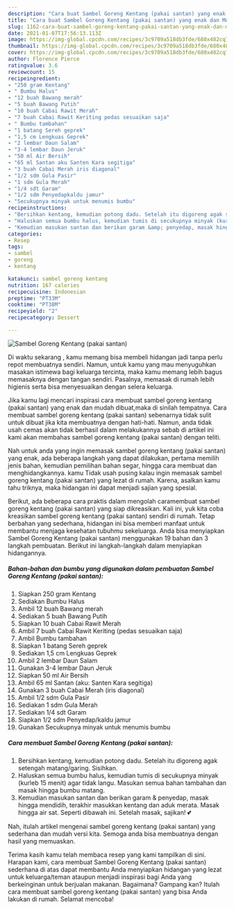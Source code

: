 ```yaml
---
description: "Cara buat Sambel Goreng Kentang (pakai santan) yang enak dan Mudah Dibuat"
title: "Cara buat Sambel Goreng Kentang (pakai santan) yang enak dan Mudah Dibuat"
slug: 1162-cara-buat-sambel-goreng-kentang-pakai-santan-yang-enak-dan-mudah-dibuat
date: 2021-01-07T17:56:13.113Z
image: https://img-global.cpcdn.com/recipes/3c9709a518db3fde/680x482cq70/sambel-goreng-kentang-pakai-santan-foto-resep-utama.jpg
thumbnail: https://img-global.cpcdn.com/recipes/3c9709a518db3fde/680x482cq70/sambel-goreng-kentang-pakai-santan-foto-resep-utama.jpg
cover: https://img-global.cpcdn.com/recipes/3c9709a518db3fde/680x482cq70/sambel-goreng-kentang-pakai-santan-foto-resep-utama.jpg
author: Florence Pierce
ratingvalue: 3.6
reviewcount: 15
recipeingredient:
- "250 gram Kentang"
- " Bumbu Halus"
- "12 buah Bawang merah"
- "5 buah Bawang Putih"
- "10 buah Cabai Rawit Merah"
- "7 buah Cabai Rawit Keriting pedas sesuaikan saja"
- " Bumbu tambahan"
- "1 batang Sereh geprek"
- "1,5 cm Lengkuas Geprek"
- "2 lembar Daun Salam"
- "3-4 lembar Daun Jeruk"
- "50 ml Air Bersih"
- "65 ml Santan aku Santen Kara segitiga"
- "3 buah Cabai Merah iris diagonal"
- "1/2 sdm Gula Pasir"
- "1 sdm Gula Merah"
- "1/4 sdt Garam"
- "1/2 sdm Penyedapkaldu jamur"
- "Secukupnya minyak untuk menumis bumbu"
recipeinstructions:
- "Bersihkan kentang, kemudian potong dadu. Setelah itu digoreng agak setengah matang/garing. Sisihkan."
- "Haluskan semua bumbu halus, kemudian tumis di secukupnya minyak (kurleb 15 menit) agar tidak langu. Masukan semua bahan tambahan dan masak hingga bumbu matang."
- "Kemudian masukan santan dan berikan garam &amp; penyedap, masak hingga mendidih, terakhir masukkan kentang dan aduk merata. Masak hingga air sat. Seperti dibawah ini. Setelah masak, sajikan! 💕"
categories:
- Resep
tags:
- sambel
- goreng
- kentang

katakunci: sambel goreng kentang 
nutrition: 167 calories
recipecuisine: Indonesian
preptime: "PT33M"
cooktime: "PT38M"
recipeyield: "2"
recipecategory: Dessert

---
```



![Sambel Goreng Kentang (pakai santan)](https://img-global.cpcdn.com/recipes/3c9709a518db3fde/680x482cq70/sambel-goreng-kentang-pakai-santan-foto-resep-utama.jpg)

Di waktu  sekarang , kamu memang bisa membeli hidangan jadi tanpa perlu repot membuatnya sendiri. Namun, untuk kamu yang mau menyuguhkan masakan istimewa bagi keluarga tercinta, maka kamu memang lebih bagus memasaknya dengan tangan sendiri. Pasalnya, memasak di rumah lebih higienis serta bisa menyesuaikan dengan selera keluarga.

Jika kamu lagi mencari inspirasi cara membuat sambel goreng kentang (pakai santan) yang enak dan mudah dibuat,maka di sinilah tempatnya. Cara membuat sambel goreng kentang (pakai santan)  sebenarnya tidak sulit untuk dibuat jika kita membuatnya dengan hati-hati. Namun, anda tidak usah cemas akan tidak berhasil dalam melakukannya 
sebab di artikel ini kami akan membahas sambel goreng kentang (pakai santan) dengan teliti.  



Nah untuk anda yang ingin memasak sambel goreng kentang (pakai santan) yang enak, ada beberapa langkah yang dapat dilakukan, pertama memilih jenis bahan, kemudian pemilihan bahan segar, hingga cara membuat dan menghidangkannya. kamu Tidak usah pusing kalau ingin memasak sambel goreng kentang (pakai santan) yang lezat di rumah. Karena, asalkan kamu  tahu triknya, maka hidangan ini dapat menjadi sajian yang spesial.

Berikut, ada beberapa cara praktis  dalam mengolah caramembuat sambel goreng kentang (pakai santan) yang siap dikreasikan. Kali ini, yuk kita coba kreasikan sambel goreng kentang (pakai santan) sendiri di rumah. Tetap berbahan yang sederhana, hidangan ini bisa memberi manfaat untuk membantu menjaga kesehatan tubuhmu sekeluarga. Anda bisa menyiapkan Sambel Goreng Kentang (pakai santan) menggunakan 19 bahan dan 3 langkah pembuatan. Berikut ini langkah-langkah dalam menyiapkan hidangannya.

<!--inarticleads1-->

##### Bahan-bahan dan bumbu yang digunakan dalam pembuatan Sambel Goreng Kentang (pakai santan):

1. Siapkan 250 gram Kentang
1. Sediakan  Bumbu Halus
1. Ambil 12 buah Bawang merah
1. Sediakan 5 buah Bawang Putih
1. Siapkan 10 buah Cabai Rawit Merah
1. Ambil 7 buah Cabai Rawit Keriting (pedas sesuaikan saja)
1. Ambil  Bumbu tambahan
1. Siapkan 1 batang Sereh geprek
1. Sediakan 1,5 cm Lengkuas Geprek
1. Ambil 2 lembar Daun Salam
1. Gunakan 3-4 lembar Daun Jeruk
1. Siapkan 50 ml Air Bersih
1. Ambil 65 ml Santan (aku: Santen Kara segitiga)
1. Gunakan 3 buah Cabai Merah (iris diagonal)
1. Ambil 1/2 sdm Gula Pasir
1. Sediakan 1 sdm Gula Merah
1. Sediakan 1/4 sdt Garam
1. Siapkan 1/2 sdm Penyedap/kaldu jamur
1. Gunakan Secukupnya minyak untuk menumis bumbu




<!--inarticleads2-->

##### Cara membuat Sambel Goreng Kentang (pakai santan):

1. Bersihkan kentang, kemudian potong dadu. Setelah itu digoreng agak setengah matang/garing. Sisihkan.
1. Haluskan semua bumbu halus, kemudian tumis di secukupnya minyak (kurleb 15 menit) agar tidak langu. Masukan semua bahan tambahan dan masak hingga bumbu matang.
1. Kemudian masukan santan dan berikan garam &amp; penyedap, masak hingga mendidih, terakhir masukkan kentang dan aduk merata. Masak hingga air sat. Seperti dibawah ini. Setelah masak, sajikan! 💕




Nah, itulah artikel mengenai  sambel goreng kentang (pakai santan)  yang sederhana dan mudah versi kita. Semoga anda bisa membuatnya dengan hasil yang memuaskan. 

Terima kasih kamu telah membaca resep yang kami tampilkan di sini. Harapan kami, cara membuat  Sambel Goreng Kentang (pakai santan) sederhana di atas dapat membantu Anda menyiapkan hidangan yang lezat untuk keluarga/teman ataupun menjadi inspirasi bagi Anda yang berkeinginan untuk berjualan makanan. Bagaimana? Gampang kan? Itulah cara membuat sambel goreng kentang (pakai santan) yang bisa Anda lakukan di rumah. Selamat mencoba!

